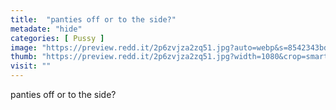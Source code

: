 ```yaml
---
title:  "panties off or to the side?"
metadate: "hide"
categories: [ Pussy ]
image: "https://preview.redd.it/2p6zvjza2zq51.jpg?auto=webp&s=8542343bde18b8b91fcd81bf6e7bdbdcb8bcb744"
thumb: "https://preview.redd.it/2p6zvjza2zq51.jpg?width=1080&crop=smart&auto=webp&s=9ff21ca0d899f948833db038b8071bb4089154b1"
visit: ""
---
```

panties off or to the side?
